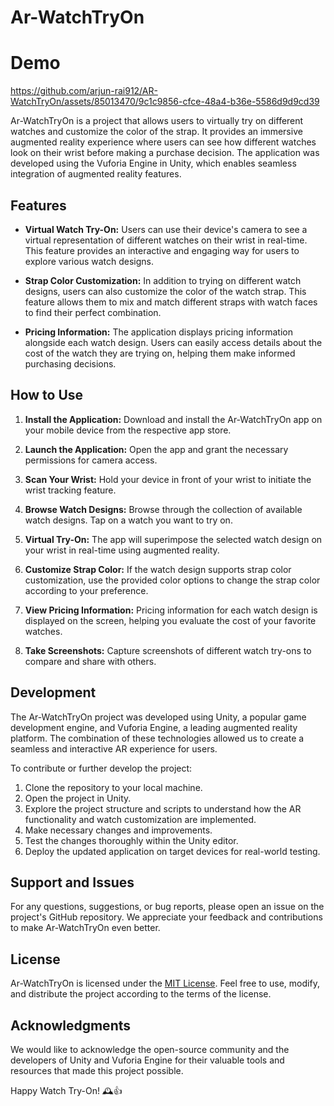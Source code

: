 # Ar-WatchTryOn

# Demo


https://github.com/arjun-rai912/AR-WatchTryOn/assets/85013470/9c1c9856-cfce-48a4-b36e-5586d9d9cd39




Ar-WatchTryOn is a project that allows users to virtually try on different watches and customize the color of the strap. It provides an immersive augmented reality experience where users can see how different watches look on their wrist before making a purchase decision. The application was developed using the Vuforia Engine in Unity, which enables seamless integration of augmented reality features.

## Features

- **Virtual Watch Try-On:** Users can use their device's camera to see a virtual representation of different watches on their wrist in real-time. This feature provides an interactive and engaging way for users to explore various watch designs.

- **Strap Color Customization:** In addition to trying on different watch designs, users can also customize the color of the watch strap. This feature allows them to mix and match different straps with watch faces to find their perfect combination.

- **Pricing Information:** The application displays pricing information alongside each watch design. Users can easily access details about the cost of the watch they are trying on, helping them make informed purchasing decisions.

## How to Use

1. **Install the Application:** Download and install the Ar-WatchTryOn app on your mobile device from the respective app store.

2. **Launch the Application:** Open the app and grant the necessary permissions for camera access.

3. **Scan Your Wrist:** Hold your device in front of your wrist to initiate the wrist tracking feature.

4. **Browse Watch Designs:** Browse through the collection of available watch designs. Tap on a watch you want to try on.

5. **Virtual Try-On:** The app will superimpose the selected watch design on your wrist in real-time using augmented reality.

6. **Customize Strap Color:** If the watch design supports strap color customization, use the provided color options to change the strap color according to your preference.

7. **View Pricing Information:** Pricing information for each watch design is displayed on the screen, helping you evaluate the cost of your favorite watches.

8. **Take Screenshots:** Capture screenshots of different watch try-ons to compare and share with others.

## Development

The Ar-WatchTryOn project was developed using Unity, a popular game development engine, and Vuforia Engine, a leading augmented reality platform. The combination of these technologies allowed us to create a seamless and interactive AR experience for users.

To contribute or further develop the project:

1. Clone the repository to your local machine.
2. Open the project in Unity.
3. Explore the project structure and scripts to understand how the AR functionality and watch customization are implemented.
4. Make necessary changes and improvements.
5. Test the changes thoroughly within the Unity editor.
6. Deploy the updated application on target devices for real-world testing.

## Support and Issues

For any questions, suggestions, or bug reports, please open an issue on the project's GitHub repository. We appreciate your feedback and contributions to make Ar-WatchTryOn even better.

## License

Ar-WatchTryOn is licensed under the [MIT License](LICENSE). Feel free to use, modify, and distribute the project according to the terms of the license.

## Acknowledgments

We would like to acknowledge the open-source community and the developers of Unity and Vuforia Engine for their valuable tools and resources that made this project possible.

Happy Watch Try-On! 🕰️👍


